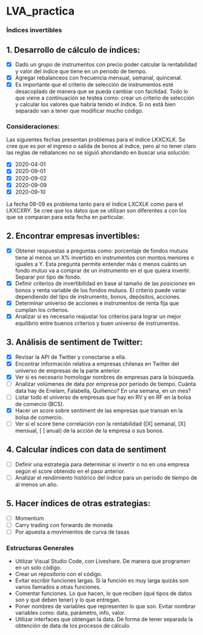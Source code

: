 # LVA_practica
### Índices invertibles

## 1. Desarrollo de cálculo de índices:
* [x] Dado un grupo de instrumentos con precio poder calcular la rentabilidad y valor del índice que tiene en un periodo de tiempo.
* [x] Agregar rebalanceos con frecuencia mensual, semanal, quincenal.
* [x] Es importante que el criterio de selección de instrumentos esté desacoplado de manera que se pueda cambiar con facilidad. Todo lo que viene a continuación se testea como: crear un criterio de selección y calcular los valores que habría tenido el índice. Si no está bien separado van a tener que modificar mucho código.

### Consideraciones: 
Las siguientes fechas presentan problemas para el índice LKXCXLK. Se cree que es por el ingreso o salida de bonos al índice, pero al no tener claro las reglas de rebalanceo no se siguió ahondando en buscar una solución:
* [x] 2020-04-01
* [x] 2020-09-01
* [x] 2020-09-02
* [x] 2020-09-09
* [x] 2020-09-10

La fecha 09-09 es problema tanto para el índice LXCXLK como para el LKXCXRY. Se cree que los datos que se utilizan son diferentes a con los que se comparan para esta fecha en particular.

## 2. Encontrar empresas invertibles:
* [x] Obtener respuestas a preguntas como: porcentaje de fondos mutuos tiene al menos un X% invertido en instrumentos con montos menores o iguales a Y. Esta pregunta permite entender más o menos cuánto un fondo mutuo va a comprar de un instrumento en el que quiera invertir. Separar por tipo de fondo.
* [x] Definir criterios de invertibilidad en base al tamaño de las _posiciones_ en bonos y renta variable de los fondos mutuos. El criterio puede variar dependiendo del tipo de instrumento, bonos, depósitos, acciones.
* [x] Determinar universo de acciones e instrumentos de renta fija que cumplan los criterios.
* [x] Analizar si es necesario reajustar los criterios para lograr un mejor equilibrio entre buenos criterios y buen universo de instrumentos.

## 3. Análisis de sentiment de Twitter:
* [x] Revisar la API de Twitter y conectarse a ella.
* [x] Encontrar información relativa a empresas chilenas en Twitter del universo de empresas de la parte anterior.
* [x] Ver si es necesario homologar nombres de empresas para la búsqueda.
* [ ] Analizar volúmenes de data por empresa por periodo de tiempo. Cuánta data hay de Enelam, Falabella, Quiñenco? En una semana, en un mes?
* [ ] Listar todo el universo de empresas que hay en RV y en RF en la bolsa de comercio (BCS).
* [x] Hacer un score sobre sentiment de las empresas que transan en la bolsa de comercio.
* [ ] Ver si el score tiene correlación con la rentabilidad ([X] semanal, [X] mensual, [ ] anual) de la acción de la empresa o sus bonos.

## 4. Calcular índices con data de sentiment
* [ ] Definir una estrategia para determinar si invertir o no en una empresa según el score obtenido en el paso anterior.
* [ ] Analizar el rendimiento histórico del índice para un periodo de tiempo de al menos un año.

## 5. Hacer índices de otras estrategias:
* [ ] Momentum
* [ ] Carry trading con forwards de moneda
* [ ] Por apuesta a movimientos de curva de tasas

### Estructuras Generales

* Utilizar Visual Studio Code, con Liveshare. De manera que programen en un solo código.
* Crear un repositorio con el código.
* Evitar escribir funciones largas. Si la función es muy larga quizás son varios llamados a otras funciones.
* Comentar funciones. Lo que hacen, lo que reciben (qué tipos de datos son y qué deben tener) y lo que entregan.
* Poner nombres de variables que representen lo que son. Evitar nombrar variables como: data, parámetro, info, valor.
* Utilizar interfaces que obtengan la data. De forma de tener separada la obtención de data de los procesos de cálculo.
